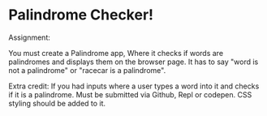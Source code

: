 # Palindrome Checker!

Assignment:

You must create a Palindrome app, Where it checks if words are palindromes and displays them on the browser page.
It has to say "word is not a palindrome" or "racecar is a palindrome".

Extra credit: If you had inputs where a user types a word into it and checks if it is a palindrome.
Must be submitted via Github, Repl or codepen. CSS styling should be added to it.
